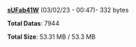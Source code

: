 [**sUFab41W**](/data/sUFab41W.txt) (03/02/23 - 00:47)- 332 bytes

**Total Datas**: 7944

**Total Size**: 53.31 MB / 53.3 MB
